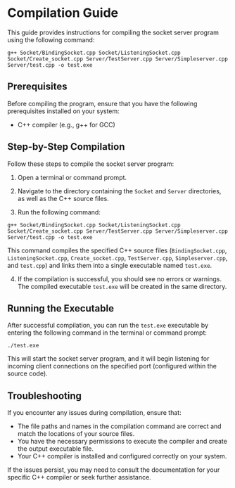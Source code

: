# Compilation Guide

This guide provides instructions for compiling the socket server program using the following command:

`g++ Socket/BindingSocket.cpp Socket/ListeningSocket.cpp Socket/Create_socket.cpp Server/TestServer.cpp Server/Simpleserver.cpp Server/test.cpp -o test.exe`

## Prerequisites

Before compiling the program, ensure that you have the following prerequisites installed on your system:

- C++ compiler (e.g., g++ for GCC)

## Step-by-Step Compilation

Follow these steps to compile the socket server program:

1. Open a terminal or command prompt.

2. Navigate to the directory containing the `Socket` and `Server` directories, as well as the C++ source files.

3. Run the following command:

`g++ Socket/BindingSocket.cpp Socket/ListeningSocket.cpp Socket/Create_socket.cpp Server/TestServer.cpp Server/Simpleserver.cpp Server/test.cpp -o test.exe`

This command compiles the specified C++ source files (`BindingSocket.cpp`, `ListeningSocket.cpp`, `Create_socket.cpp`, `TestServer.cpp`, `Simpleserver.cpp`, and `test.cpp`) and links them into a single executable named `test.exe`.

4. If the compilation is successful, you should see no errors or warnings. The compiled executable `test.exe` will be created in the same directory.

## Running the Executable

After successful compilation, you can run the `test.exe` executable by entering the following command in the terminal or command prompt:

`./test.exe`

This will start the socket server program, and it will begin listening for incoming client connections on the specified port (configured within the source code).

## Troubleshooting

If you encounter any issues during compilation, ensure that:

- The file paths and names in the compilation command are correct and match the locations of your source files.
- You have the necessary permissions to execute the compiler and create the output executable file.
- Your C++ compiler is installed and configured correctly on your system.

If the issues persist, you may need to consult the documentation for your specific C++ compiler or seek further assistance.




